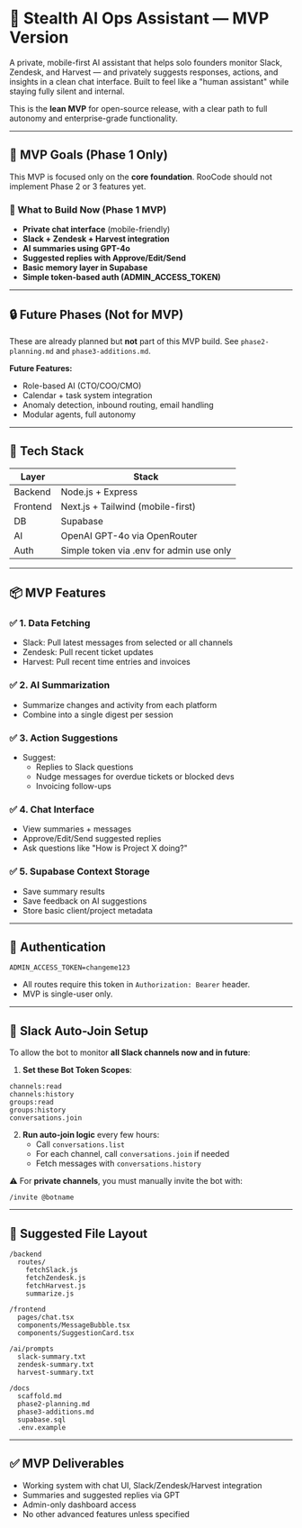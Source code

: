 # 🤖 Stealth AI Ops Assistant — MVP Version

A private, mobile-first AI assistant that helps solo founders monitor Slack, Zendesk, and Harvest — and privately suggests responses, actions, and insights in a clean chat interface. Built to feel like a "human assistant" while staying fully silent and internal.

This is the **lean MVP** for open-source release, with a clear path to full autonomy and enterprise-grade functionality.

---

## 🚀 MVP Goals (Phase 1 Only)

This MVP is focused only on the **core foundation**. RooCode should not implement Phase 2 or 3 features yet.

### 🔑 What to Build Now (Phase 1 MVP)
- **Private chat interface** (mobile-friendly)
- **Slack + Zendesk + Harvest integration**
- **AI summaries using GPT-4o**
- **Suggested replies with Approve/Edit/Send**
- **Basic memory layer in Supabase**
- **Simple token-based auth (ADMIN_ACCESS_TOKEN)**

---

## 🔒 Future Phases (Not for MVP)

These are already planned but **not** part of this MVP build. See `phase2-planning.md` and `phase3-additions.md`.

**Future Features:**
- Role-based AI (CTO/COO/CMO)
- Calendar + task system integration
- Anomaly detection, inbound routing, email handling
- Modular agents, full autonomy

---

## 🧱 Tech Stack

| Layer     | Stack                             |
|----------|------------------------------------|
| Backend  | Node.js + Express                  |
| Frontend | Next.js + Tailwind (mobile-first)  |
| DB       | Supabase                           |
| AI       | OpenAI GPT-4o via OpenRouter       |
| Auth     | Simple token via .env for admin use only |

---

## 📦 MVP Features

### ✅ 1. Data Fetching
- Slack: Pull latest messages from selected or all channels
- Zendesk: Pull recent ticket updates
- Harvest: Pull recent time entries and invoices

### ✅ 2. AI Summarization
- Summarize changes and activity from each platform
- Combine into a single digest per session

### ✅ 3. Action Suggestions
- Suggest:
  - Replies to Slack questions
  - Nudge messages for overdue tickets or blocked devs
  - Invoicing follow-ups

### ✅ 4. Chat Interface
- View summaries + messages
- Approve/Edit/Send suggested replies
- Ask questions like "How is Project X doing?"

### ✅ 5. Supabase Context Storage
- Save summary results
- Save feedback on AI suggestions
- Store basic client/project metadata

---

## 🔐 Authentication

```env
ADMIN_ACCESS_TOKEN=changeme123
```

- All routes require this token in `Authorization: Bearer` header.
- MVP is single-user only.

---

## 🔁 Slack Auto-Join Setup

To allow the bot to monitor **all Slack channels now and in future**:

1. **Set these Bot Token Scopes**:
```
channels:read
channels:history
groups:read
groups:history
conversations.join
```

2. **Run auto-join logic** every few hours:
   - Call `conversations.list`
   - For each channel, call `conversations.join` if needed
   - Fetch messages with `conversations.history`

⚠️ For **private channels**, you must manually invite the bot with:
```
/invite @botname
```

---

## 📁 Suggested File Layout

```
/backend
  routes/
    fetchSlack.js
    fetchZendesk.js
    fetchHarvest.js
    summarize.js

/frontend
  pages/chat.tsx
  components/MessageBubble.tsx
  components/SuggestionCard.tsx

/ai/prompts
  slack-summary.txt
  zendesk-summary.txt
  harvest-summary.txt

/docs
  scaffold.md
  phase2-planning.md
  phase3-additions.md
  supabase.sql
  .env.example
```

---

## ✅ MVP Deliverables

- Working system with chat UI, Slack/Zendesk/Harvest integration
- Summaries and suggested replies via GPT
- Admin-only dashboard access
- No other advanced features unless specified
